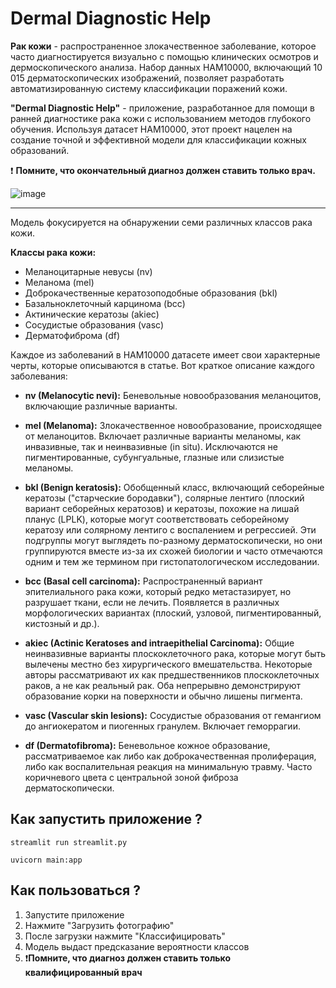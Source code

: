 # **Dermal Diagnostic Help**

**Рак кожи** - распространенное злокачественное заболевание, которое часто диагностируется визуально с помощью клинических осмотров и дермоскопического анализа. Набор данных HAM10000, включающий 10 015 дерматоскопических изображений, позволяет разработать автоматизированную систему классификации поражений кожи.

**"Dermal Diagnostic Help"** - приложение, разработанное для помощи в ранней диагностике рака кожи с использованием методов глубокого обучения. Используя датасет HAM10000, этот проект нацелен на создание точной и эффективной модели для классификации кожных образований.

❗️ **Помните, что окончательный диагноз должен ставить только врач.**

![image](https://github.com/natsyam/Dermal-Diagnostic-Help/assets/146081042/087a6735-9a29-4766-8174-b392f590bc2e)

---


Модель фокусируется на обнаружении семи различных классов рака кожи.

**Классы рака кожи:**
- Меланоцитарные невусы (nv)
- Меланома (mel)
- Доброкачественные кератозоподобные образования (bkl)
- Базальноклеточный карцинома (bcc)
- Актинические кератозы (akiec)
- Сосудистые образования (vasc)
- Дерматофиброма (df)

Каждое из заболеваний в HAM10000 датасете имеет свои характерные черты, которые описываются в статье. Вот краткое описание каждого заболевания:

- **nv (Melanocytic nevi):**
Беневольные новообразования меланоцитов, включающие различные варианты. 

- **mel (Melanoma):**
Злокачественное новообразование, происходящее от меланоцитов.
Включает различные варианты меланомы, как инвазивные, так и неинвазивные (in situ). Исключаются не пигментированные, субунгуальные, глазные или слизистые меланомы. 

- **bkl (Benign keratosis):**
Обобщенный класс, включающий себорейные кератозы ("старческие бородавки"), солярные лентиго (плоский вариант себорейных кератозов) и кератозы, похожие на лишай планус (LPLK), которые могут соответствовать себорейному кератозу или солярному лентиго с воспалением и регрессией. Эти подгруппы могут выглядеть по-разному дерматоскопически, но они группируются вместе из-за их схожей биологии и часто отмечаются одним и тем же термином при гистопатологическом исследовании.

- **bcc (Basal cell carcinoma):**
Распространенный вариант эпителиального рака кожи, который редко метастазирует, но разрушает ткани, если не лечить. Появляется в различных морфологических вариантах (плоский, узловой, пигментированный, кистозный и др.). 

- **akiec (Actinic Keratoses and intraepithelial Carcinoma):**
Общие неинвазивные варианты плоскоклеточного рака, которые могут быть вылечены местно без хирургического вмешательства. Некоторые авторы рассматривают их как предшественников плоскоклеточных раков, а не как реальный рак. Оба непрерывно демонстрируют образование корки на поверхности и обычно лишены пигмента.

- **vasc (Vascular skin lesions):**
Сосудистые образования от гемангиом до ангиокератом и пиогенных гранулем.
Включает геморрагии. 

- **df (Dermatofibroma):**
Беневольное кожное образование, рассматриваемое как либо как доброкачественная пролиферация, либо как воспалительная реакция на минимальную травму. Часто коричневого цвета с центральной зоной фиброза дерматоскопически. 

## **Как запустить приложение ?**

```
streamlit run streamlit.py

uvicorn main:app
```

## **Как пользоваться ?**

1. Запустите приложение
2. Нажмите "Загрузить фотографию"
3. После загрузки нажмите "Классифицировать"
4. Модель выдаст предсказание вероятности классов
5. ❗️**Помните, что диагноз должен ставить только квалифицированный врач**

